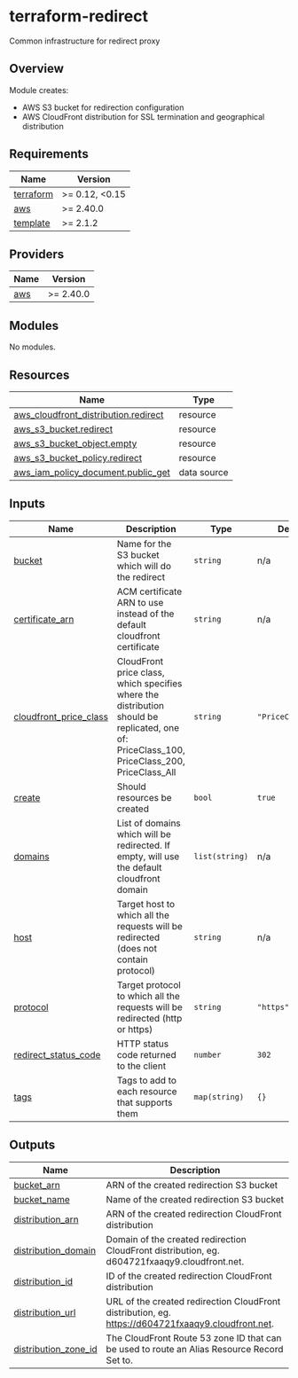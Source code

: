 # terraform-redirect

Common infrastructure for redirect proxy

## Overview

Module creates:

- AWS S3 bucket for redirection configuration
- AWS CloudFront distribution for SSL termination and geographical distribution

<!-- BEGIN_TF_DOCS -->
## Requirements

| Name | Version |
|------|---------|
| <a name="requirement_terraform"></a> [terraform](#requirement\_terraform) | >= 0.12, <0.15 |
| <a name="requirement_aws"></a> [aws](#requirement\_aws) | >= 2.40.0 |
| <a name="requirement_template"></a> [template](#requirement\_template) | >= 2.1.2 |

## Providers

| Name | Version |
|------|---------|
| <a name="provider_aws"></a> [aws](#provider\_aws) | >= 2.40.0 |

## Modules

No modules.

## Resources

| Name | Type |
|------|------|
| [aws_cloudfront_distribution.redirect](https://registry.terraform.io/providers/hashicorp/aws/latest/docs/resources/cloudfront_distribution) | resource |
| [aws_s3_bucket.redirect](https://registry.terraform.io/providers/hashicorp/aws/latest/docs/resources/s3_bucket) | resource |
| [aws_s3_bucket_object.empty](https://registry.terraform.io/providers/hashicorp/aws/latest/docs/resources/s3_bucket_object) | resource |
| [aws_s3_bucket_policy.redirect](https://registry.terraform.io/providers/hashicorp/aws/latest/docs/resources/s3_bucket_policy) | resource |
| [aws_iam_policy_document.public_get](https://registry.terraform.io/providers/hashicorp/aws/latest/docs/data-sources/iam_policy_document) | data source |

## Inputs

| Name | Description | Type | Default | Required |
|------|-------------|------|---------|:--------:|
| <a name="input_bucket"></a> [bucket](#input\_bucket) | Name for the S3 bucket which will do the redirect | `string` | n/a | yes |
| <a name="input_certificate_arn"></a> [certificate\_arn](#input\_certificate\_arn) | ACM certificate ARN to use instead of the default cloudfront certificate | `string` | n/a | yes |
| <a name="input_cloudfront_price_class"></a> [cloudfront\_price\_class](#input\_cloudfront\_price\_class) | CloudFront price class, which specifies where the distribution should be replicated, one of: PriceClass\_100, PriceClass\_200, PriceClass\_All | `string` | `"PriceClass_100"` | no |
| <a name="input_create"></a> [create](#input\_create) | Should resources be created | `bool` | `true` | no |
| <a name="input_domains"></a> [domains](#input\_domains) | List of domains which will be redirected. If empty, will use the default cloudfront domain | `list(string)` | n/a | yes |
| <a name="input_host"></a> [host](#input\_host) | Target host to which all the requests will be redirected (does not contain protocol) | `string` | n/a | yes |
| <a name="input_protocol"></a> [protocol](#input\_protocol) | Target protocol to which all the requests will be redirected (http or https) | `string` | `"https"` | no |
| <a name="input_redirect_status_code"></a> [redirect\_status\_code](#input\_redirect\_status\_code) | HTTP status code returned to the client | `number` | `302` | no |
| <a name="input_tags"></a> [tags](#input\_tags) | Tags to add to each resource that supports them | `map(string)` | `{}` | no |

## Outputs

| Name | Description |
|------|-------------|
| <a name="output_bucket_arn"></a> [bucket\_arn](#output\_bucket\_arn) | ARN of the created redirection S3 bucket |
| <a name="output_bucket_name"></a> [bucket\_name](#output\_bucket\_name) | Name of the created redirection S3 bucket |
| <a name="output_distribution_arn"></a> [distribution\_arn](#output\_distribution\_arn) | ARN of the created redirection CloudFront distribution |
| <a name="output_distribution_domain"></a> [distribution\_domain](#output\_distribution\_domain) | Domain of the created redirection CloudFront distribution, eg. d604721fxaaqy9.cloudfront.net. |
| <a name="output_distribution_id"></a> [distribution\_id](#output\_distribution\_id) | ID of the created redirection CloudFront distribution |
| <a name="output_distribution_url"></a> [distribution\_url](#output\_distribution\_url) | URL of the created redirection CloudFront distribution, eg. https://d604721fxaaqy9.cloudfront.net. |
| <a name="output_distribution_zone_id"></a> [distribution\_zone\_id](#output\_distribution\_zone\_id) | The CloudFront Route 53 zone ID that can be used to route an Alias Resource Record Set to. |
<!-- END_TF_DOCS -->
